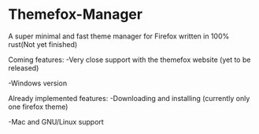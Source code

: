 # Themefox-Manager
A super minimal and fast theme manager for Firefox written in 100% rust(Not yet finished)

Coming features: 
  -Very close support with the themefox website (yet to be released)
  
  -Windows version

Already implemented features:
  -Downloading and installing (currently only one firefox theme)
  
  -Mac and GNU/Linux support
  
  
